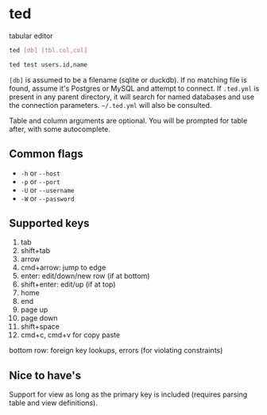 # ted

tabular editor

```sh
ted [db] [tbl.col,col]

ted test users.id,name
```

`[db]` is assumed to be a filename (sqlite or duckdb). If no matching file is found, assume it's Postgres or MySQL and attempt to connect. If `.ted.yml` is present in any parent directory, it will search for named databases and use the connection parameters. `~/.ted.yml` will also be consulted.

Table and column arguments are optional. You will be prompted for table after, with some autocomplete.

## Common flags

- `-h` or `--host`
- `-p` or `--port`
- `-U` or `--username`
- `-W` or `--password`

## Supported keys

1. tab
1. shift+tab
1. arrow
1. cmd+arrow: jump to edge
1. enter: edit/down/new row (if at bottom)
1. shift+enter: edit/up (if at top)
1. home
1. end
1. page up
1. page down
1. shift+space
1. cmd+c, cmd+v for copy paste

bottom row: foreign key lookups, errors (for violating constraints)

## Nice to have's

Support for view as long as the primary key is included (requires parsing table and view definitions).
